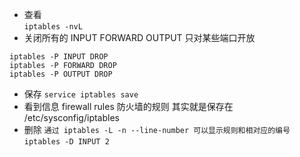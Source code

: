 * 查看  
`iptables -nvL`
* 关闭所有的 INPUT FORWARD OUTPUT 只对某些端口开放
```
iptables -P INPUT DROP
iptables -P FORWARD DROP
iptables -P OUTPUT DROP
```
* 保存
`service iptables save`
* 看到信息 firewall rules 防火墙的规则 其实就是保存在 /etc/sysconfig/iptables
* 删除
` 通过 iptables -L -n --line-number 可以显示规则和相对应的编号 `
` iptables -D INPUT 2 `
